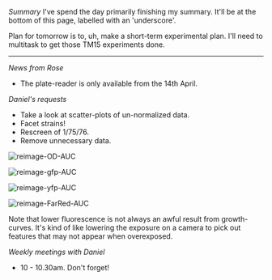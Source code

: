 *Summary*
I've spend the day primarily finishing my summary. It'll be at the bottom of this page, labelled with an 'underscore'.

Plan for tomorrow is to, uh, make a short-term experimental plan. I'll need to multitask to get those TM15 experiments done.

---

*News from Rose*
- The plate-reader is only available from the 14th April.

*Daniel's requests*
- Take a look at scatter-plots of un-normalized data.
- Facet strains!
- Rescreen of 1/75/76.
- Remove unnecessary data.

![reimage-OD-AUC](https://github.com/marklemzin/marks-masters/raw/main/graphs/2.4%20older%20flawed%20auc.curves/2.4%20reimage-OD-AUC.png)

![reimage-gfp-AUC](https://github.com/marklemzin/marks-masters/raw/main/graphs/2.4%20older%20flawed%20auc.curves/2.4%20reimage-gfp-AUC.png)

![reimage-yfp-AUC](https://github.com/marklemzin/marks-masters/raw/main/graphs/2.4%20older%20flawed%20auc.curves/2.4%20reimage-yfp-AUC.png)

![reimage-FarRed-AUC](https://github.com/marklemzin/marks-masters/raw/main/graphs/2.4%20older%20flawed%20auc.curves/2.4%20reimage-FarRed-AUC.png)

Note that lower fluorescence is not always an awful result from growth-curves. It's kind of like lowering the exposure on a camera to pick out features that may not appear when overexposed.

*Weekly meetings with Daniel*
- 10 - 10.30am. Don't forget!


